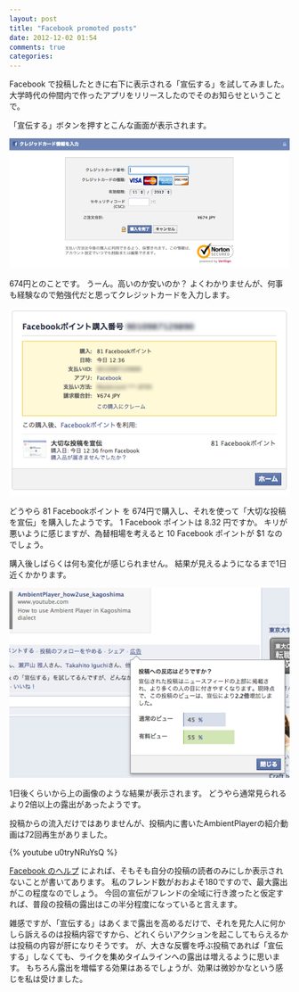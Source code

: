 ```yaml
---
layout: post
title: "Facebook promoted posts"
date: 2012-12-02 01:54
comments: true
categories: 
---
```


Facebook で投稿したときに右下に表示される「宣伝する」を試してみました。
大学時代の仲間内で作ったアプリをリリースしたのでそのお知らせということで。

「宣伝する」ボタンを押すとこんな画面が表示されます。

![支払画面1](/images/20121202/payment1.png)

674円とのことです。
うーん。高いのか安いのか？
よくわかりませんが、何事も経験なので勉強代だと思ってクレジットカードを入力します。

![支払画面2](/images/20121202/payment2.png)

どうやら 81 Facebookポイント を 674円で購入し、それを使って「大切な投稿を宣伝」を購入したようです。
1 Facebook ポイントは 8.32 円ですか。
キリが悪いように感じますが、為替相場を考えると 10 Facebook ポイントが $1 なのでしょう。

購入後しばらくは何も変化が感じられません。
結果が見えるようになるまで1日近くかかります。

![結果表示](/images/20121202/result.png)

1日後くらいから上の画像のような結果が表示されます。
どうやら通常見られるより2倍以上の露出があったようです。

投稿からの流入だけではありませんが、投稿内に書いたAmbientPlayerの紹介動画は72回再生がありました。

{% youtube u0tryNRuYsQ %}

[Facebook のヘルプ](https://www.facebook.com/help/promote)
によれば、そもそも自分の投稿の読者のみにしか表示されないことが書いてあります。
私のフレンド数がおおよそ180ですので、最大露出がこの程度なのでしょう。
今回の宣伝がフレンドの全域に行き渡ったと仮定すれば、普段の投稿の露出はこの半分程度になっていると言えます。

雑感ですが、「宣伝する」はあくまで露出を高めるだけで、それを見た人に何かしら訴えるのは投稿内容ですから、どれくらいアクションを起こしてもらえるかは投稿の内容が肝になりそうです。
が、大きな反響を呼ぶ投稿であれば「宣伝する」しなくても、ライクを集めタイムラインへの露出は増えるように思います。
もちろん露出を増幅する効果はあるでしょうが、効果は微妙かなという感じを私は受けました。

